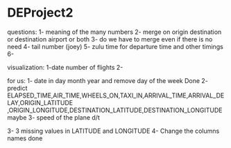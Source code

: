 # DEProject2
questions:
1- meaning of the many numbers
2- merge on origin destination or destination airport or both
3- do we have to merge even if there is no need
4- tail number (joey)
5- zulu time for departure time and other timings
6- 





visualization:
1-date number of flights
2-





for us:
1- date in day month year and remove day of the week Done
2- predict ELAPSED_TIME,AIR_TIME,WHEELS_ON,TAXI_IN,ARRIVAL_TIME,ARRIVAL_DELAY,ORIGIN_LATITUDE ,ORIGIN_LONGITUDE,DESTINATION_LATITUDE,DESTINATION_LONGITUDE     maybe
3- speed of the plane d/t

3- 3 missing values in LATITUDE and LONGITUDE
4- Change the columns names done


